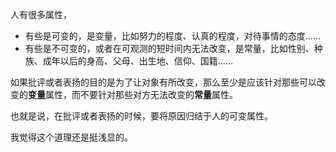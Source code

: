 <!--
.. title: 有意义的批评是针对可变量的
.. slug: Meaningful-criticism-is-for-variables
.. date: 2019-06-12 1:00 UTC+08:00
.. tags: 
.. category: 
.. link:
.. description:
.. type: text
-->

人有很多属性，

* 有些是可变的，是变量，比如努力的程度、认真的程度，对待事情的态度……
* 有些是不可变的，或者在可观测的短时间内无法改变，是常量，比如性别、种族、成年以后的身高、父母、出生地、信仰、国籍……

如果批评或者表扬的目的是为了让对象有所改变，那么至少是应该针对那些可以改变的**变量**属性，而不要针对那些对方无法改变的**常量**属性。

也就是说，在批评或者表扬的时候，要将原因归结于人的可变属性。

我觉得这个道理还是挺浅显的。

<!-- TEASER_END -->